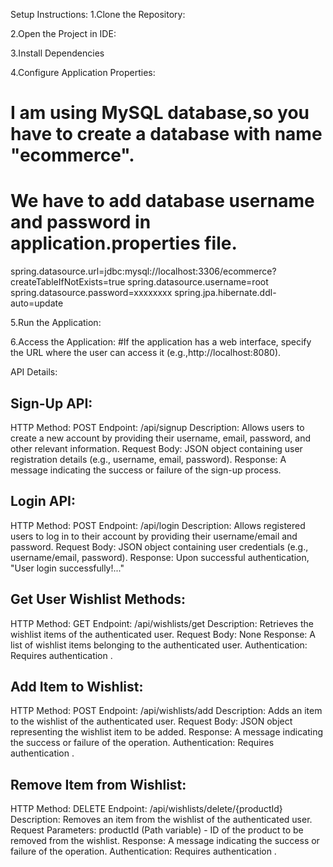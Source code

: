 Setup Instructions:
1.Clone the Repository:

2.Open the Project in IDE:

3.Install Dependencies

4.Configure Application Properties:
  # I am using MySQL database,so you have to create a database with name "ecommerce".
  # We have to add database username and password in application.properties file.
  
  spring.datasource.url=jdbc:mysql://localhost:3306/ecommerce?createTableIfNotExists=true
  spring.datasource.username=root
  spring.datasource.password=xxxxxxxx
  spring.jpa.hibernate.ddl-auto=update

5.Run the Application:

6.Access the Application:
 #If the application has a web interface, specify the URL where the user can access it (e.g.,http://localhost:8080).



API Details:

## Sign-Up API:

HTTP Method: POST
Endpoint: /api/signup
Description: Allows users to create a new account by providing their username, email, password, and other relevant information.
Request Body: JSON object containing user registration details (e.g., username, email, password).
Response: A message indicating the success or failure of the sign-up process.

## Login API:
HTTP Method: POST
Endpoint: /api/login
Description: Allows registered users to log in to their account by providing their username/email and password.
Request Body: JSON object containing user credentials (e.g., username/email, password).
Response: Upon successful authentication, "User login successfully!..."



## Get User Wishlist Methods:

HTTP Method: GET
Endpoint: /api/wishlists/get
Description: Retrieves the wishlist items of the authenticated user.
Request Body: None
Response: A list of wishlist items belonging to the authenticated user.
Authentication: Requires authentication .

## Add Item to Wishlist:

HTTP Method: POST
Endpoint: /api/wishlists/add
Description: Adds an item to the wishlist of the authenticated user.
Request Body: JSON object representing the wishlist item to be added.
Response: A message indicating the success or failure of the operation.
Authentication: Requires authentication .

## Remove Item from Wishlist:

HTTP Method: DELETE
Endpoint: /api/wishlists/delete/{productId}
Description: Removes an item from the wishlist of the authenticated user.
Request Parameters: productId (Path variable) - ID of the product to be removed from the wishlist.
Response: A message indicating the success or failure of the operation.
Authentication: Requires authentication .
